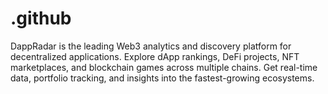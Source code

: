 # .github
DappRadar is the leading Web3 analytics and discovery platform for decentralized applications. Explore dApp rankings, DeFi projects, NFT marketplaces, and blockchain games across multiple chains. Get real-time data, portfolio tracking, and insights into the fastest-growing ecosystems.
